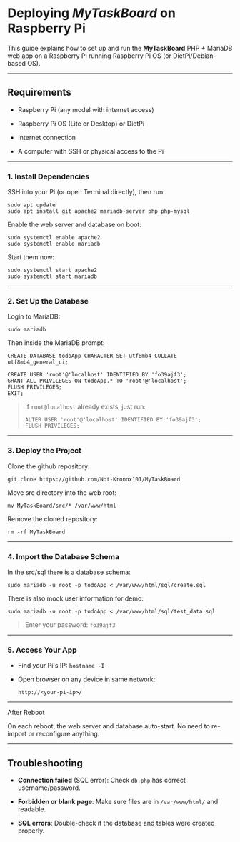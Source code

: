 Deploying *MyTaskBoard* on Raspberry Pi
============================================================

This guide explains how to set up and run the **MyTaskBoard** PHP + MariaDB web app on a Raspberry Pi running Raspberry Pi OS (or DietPi/Debian-based OS).

* * * * *

## Requirements

-   Raspberry Pi (any model with internet access)

-   Raspberry Pi OS (Lite or Desktop) or DietPi

-   Internet connection

-   A computer with SSH or physical access to the Pi

* * * * *

### 1. Install Dependencies

SSH into your Pi (or open Terminal directly), then run:

```
sudo apt update
sudo apt install git apache2 mariadb-server php php-mysql 

```

Enable the web server and database on boot:

```
sudo systemctl enable apache2
sudo systemctl enable mariadb

```

Start them now:

```
sudo systemctl start apache2
sudo systemctl start mariadb

```

* * * * *

### 2. Set Up the Database

Login to MariaDB:

```
sudo mariadb

```

Then inside the MariaDB prompt:

```
CREATE DATABASE todoApp CHARACTER SET utf8mb4 COLLATE utf8mb4_general_ci;

CREATE USER 'root'@'localhost' IDENTIFIED BY 'fo39ajf3';
GRANT ALL PRIVILEGES ON todoApp.* TO 'root'@'localhost';
FLUSH PRIVILEGES;
EXIT;

```

> If `root@localhost` already exists, just run:
>
> ```
> ALTER USER 'root'@'localhost' IDENTIFIED BY 'fo39ajf3';
> FLUSH PRIVILEGES;
>
> ```

* * * * *

### 3. Deploy the Project

Clone the github repository:

```
git clone https://github.com/Not-Kronox101/MyTaskBoard

```

Move src directory into the web root:

```
mv MyTaskBoard/src/* /var/www/html

```

Remove the cloned repository:

```
rm -rf MyTaskBoard

```


* * * * *

### 4. Import the Database Schema

In the src/sql there is a database schema:

```
sudo mariadb -u root -p todoApp < /var/www/html/sql/create.sql

```

There is also mock user information for demo:

```
sudo mariadb -u root -p todoApp < /var/www/html/sql/test_data.sql

```

> Enter your password: `fo39ajf3`

* * * * *

### 5. Access Your App

-   Find your Pi's IP: `hostname -I`

-   Open browser on any device in same network:

    ```
    http://<your-pi-ip>/

    ```

* * * * *

After Reboot

On each reboot, the web server and database auto-start. No need to re-import or reconfigure anything.

* * * * *

## Troubleshooting

-   **Connection failed** (SQL error): Check `db.php` has correct username/password.

-   **Forbidden or blank page**: Make sure files are in `/var/www/html/` and readable.

-   **SQL errors**: Double-check if the database and tables were created properly.